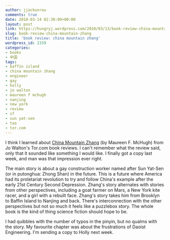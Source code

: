 ```yaml
---
author: jjackunrau
comments: true
date: 2010-03-14 02:30:09+00:00
layout: post
link: https://hungryj.wordpress.com/2010/03/13/book-review-china-mountain-zhang/
slug: book-review-china-mountain-zhang
title: 'book review: china mountain zhang'
wordpress_id: 2339
categories:
- books
- 中国
tags:
- baffin island
- china mountain zhang
- engineer
- gay
- holly
- jo walton
- maureen f mchugh
- nanjing
- new york
- review
- sf
- sun yat-sen
- tao
- tor.com
---
```


I think I learned about [China Mountain Zhang](http://www.librarything.com/work/23052/book/57495819) (by Maureen F. McHugh) from Jo Walton's Tor.com book reviews. I can't remember what the review said, only that it sounded like something I would like. I finally got a copy last week, and man was that impression ever right.

The main story is about a gay construction worker named after Sun Yat-Sen (or in putonghua: Zhong Shan) in the future. This is a future where America had its proletariat revolution to try and follow China's example after the early 21st Century Second Depression. Zhang's story alternates with stories from other perspectives, including a goat farmer on Mars, a New York kite racer, and a girl with a rebuilt face. Zhang's story takes him from Brooklyn to Baffin Island to Nanjing and back. There's interconnection with the other perspectives but not so much it feels like a puzzlebox story. The whole book is the kind of thing science fiction should hope to be.

I had quibbles with the number of typos in the pinyin, but no qualms with the story. My favourite chapter was about the frustrations of Daoist Engineering. I'm sending a copy to Holly next week.
